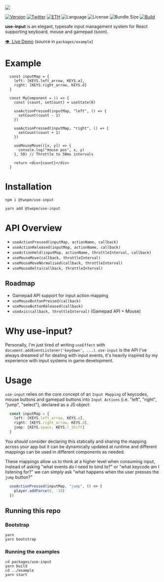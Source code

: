 

<a href=""><img src="https://github.com/bfollington/use-input/raw/main/banner.png" /></a>
<br />

[![Version](https://img.shields.io/npm/v/@twopm/use-input?style=flat&colorA=000000&colorB=000000)](https://npmjs.com/package/@twopm/use-input)
[![Twitter](https://img.shields.io/twitter/follow/vivavolt?label=%40vivavolt&style=flat&colorA=000000&colorB=000000&logo=twitter&logoColor=000000)](https://twitter.com/vivavolt)
[![ETH](https://img.shields.io/badge/ETH-f5f5f5?style=flat&colorA=000000&colorB=000000)](https://blockchain.com/eth/address/0x981e493b795A7a28c43Bf8d7a8E125C419435Fa7)
![Language](https://img.shields.io/github/languages/top/bfollington/use-input?style=flat&colorA=000000&colorB=000000)
![License](https://img.shields.io/github/license/bfollington/use-input?style=flat&colorA=000000&colorB=000000)
![Bundle Size](https://img.shields.io/bundlephobia/min/@twopm/use-input?style=flat&colorA=000000&colorB=000000)
[![Build](https://github.com/bfollington/use-input/workflows/Build/badge.svg)](https://github.com/bfollington/use-input/actions?query=workflow%3A%22Build%22)

<p><strong>use-input</strong> is an elegant, typesafe input management system for React supporting keyboard, mouse and gamepad (soon).</p>
  
<p><a href="https://use-input.vercel.app/">👁 &nbsp;Live Demo</a> (source in <code>packages/example</code>)</p>

# Example

```tsx
  const inputMap = {
    left: [KEYS.left_arrow, KEYS.a],
    right: [KEYS.right_arrow, KEYS.d]
  }
  
  const MyComponent = () => {
    const [count, setCount] = useState(0)
  
    useActionPressed(inputMap, "left", () => {
      setCount(count - 1)
    })
    
    useActionPressed(inputMap, "right", () => {
      setCount(count + 1)
    })
    
    useMouseMove(([x, y]) => {
      console.log("mouse pos", x, y)
    }, 50) // Throttle to 50ms intervals

    return <div>{count}</div>
  }
```

# Installation
```
npm i @twopm/use-input
```

```
yarn add @twopm/use-input
```

# API Overview

- `useActionPressed(inputMap, actionName, callback)`
- `useActionReleased(inputMap, actionName, callback)`
- `useActionHeld(inputMap, actionName, throttleInterval, callback)`
- `useMouseMove(callback, throttleInterval)`
- `useMouseMoveNormalised(callback, throttleInterval)`
- `useMouseDelta(callback, throttleInterval)`

## Roadmap

- Gamepad API support for input action mapping
- `useMouseButtonPressed(callback)`
- `useMouseButtonReleased(callback)`
- `useAxis(callback, throttleInterval)` (Gamepad API + Mouse)

# Why use-input?

Personally, I'm just tired of writing `useEffect` with `document.addEventListener('keydown', ...)`. `use-input` is the API I've always dreamed of for dealing with input events, it's heavily inspired by my experience with input systems in game development.

# Usage 

`use-input` relies on the core concept of an `Input Mapping` of keycodes, mouse buttons and gamepad buttons into `Input Actions` (i.e. "left", "right", "jump", "select"), declared as a JS object:

```ts
  const inputMap = {
    left: [KEYS.left_arrow, KEYS.a],
    right: [KEYS.right_arrow, KEYS.d],
    jump: [KEYS.space, KEYS.l_shift]
  }
```

You _should_ consider declaring this statically and sharing the mapping across your app but it can be dynamically updated at runtime and different mappings can be used in different components as needed.

These mappings allow us to think at a higher level when consuming input, instead of asking "what events do I need to bind to?" or "what keycode am I listening for?" we can simply ask "what happens when the user presses the `jump` button?"

```ts
  useActionPressed(inputMap, "jump", () => {
    player.addForce(0, -10)
  })
```

## Running this repo

### Bootstrap

```
yarn
yarn bootstrap
```

### Running the examples

```
cd packages/use-input
yarn build
cd ../example
yarn start
```

